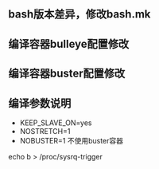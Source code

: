 ## bash版本差异，修改bash.mk 

## 编译容器bulleye配置修改

## 编译容器buster配置修改 

## 编译参数说明
- KEEP_SLAVE_ON=yes 
- NOSTRETCH=1 
- NOBUSTER=1  不使用buster容器



echo b > /proc/sysrq-trigger